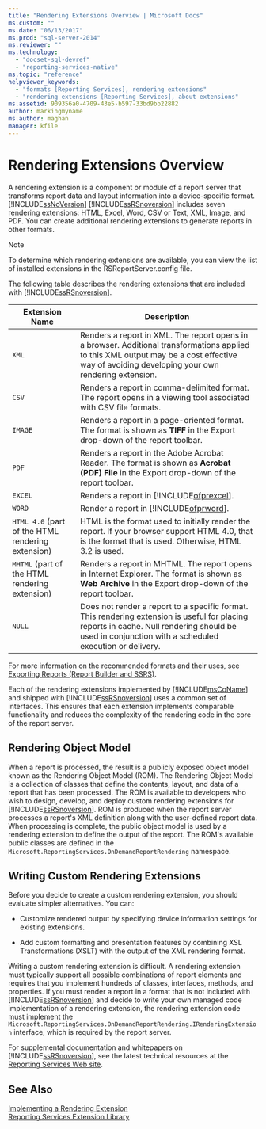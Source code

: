 ```yaml
---
title: "Rendering Extensions Overview | Microsoft Docs"
ms.custom: ""
ms.date: "06/13/2017"
ms.prod: "sql-server-2014"
ms.reviewer: ""
ms.technology: 
  - "docset-sql-devref"
  - "reporting-services-native"
ms.topic: "reference"
helpviewer_keywords: 
  - "formats [Reporting Services], rendering extensions"
  - "rendering extensions [Reporting Services], about extensions"
ms.assetid: 909356a0-4709-43e5-b597-33bd9bb22882
author: markingmyname
ms.author: maghan
manager: kfile
---
```

# Rendering Extensions Overview
  A rendering extension is a component or module of a report server that transforms report data and layout information into a device-specific format. [!INCLUDE[ssNoVersion](../../../includes/ssnoversion-md.md)] [!INCLUDE[ssRSnoversion](../../../includes/ssrsnoversion-md.md)] includes seven rendering extensions: HTML, Excel, Word, CSV or Text, XML, Image, and PDF. You can create additional rendering extensions to generate reports in other formats.  
  
> [!NOTE]  
>  To determine which rendering extensions are available, you can view the list of installed extensions in the RSReportServer.config file.  
  
 The following table describes the rendering extensions that are included with [!INCLUDE[ssRSnoversion](../../../includes/ssrsnoversion-md.md)].  
  
|Extension Name|Description|  
|--------------------|-----------------|  
|`XML`|Renders a report in XML. The report opens in a browser. Additional transformations applied to this XML output may be a cost effective way of avoiding developing your own rendering extension.|  
|`CSV`|Renders a report in comma-delimited format. The report opens in a viewing tool associated with CSV file formats.|  
|`IMAGE`|Renders a report in a page-oriented format. The format is shown as **TIFF** in the Export drop-down of the report toolbar.|  
|`PDF`|Renders a report in the Adobe Acrobat Reader. The format is shown as **Acrobat (PDF) File** in the Export drop-down of the report toolbar.|  
|`EXCEL`|Renders a report in [!INCLUDE[ofprexcel](../../../includes/ofprexcel-md.md)].|  
|`WORD`|Render a report in [!INCLUDE[ofprword](../../../includes/ofprword-md.md)].|  
|`HTML 4.0` (part of the HTML rendering extension)|HTML is the format used to initially render the report. If your browser support HTML 4.0, that is the format that is used. Otherwise, HTML 3.2 is used.|  
|`MHTML` (part of the HTML rendering extension)|Renders a report in MHTML. The report opens in Internet Explorer. The format is shown as **Web Archive** in the Export drop-down of the report toolbar.|  
|`NULL`|Does not render a report to a specific format. This rendering extension is useful for placing reports in cache. Null rendering should be used in conjunction with a scheduled execution or delivery.|  
  
 For more information on the recommended formats and their uses, see [Exporting Reports &#40;Report Builder and SSRS&#41;](../../report-builder/export-reports-report-builder-and-ssrs.md).  
  
 Each of the rendering extensions implemented by [!INCLUDE[msCoName](../../../includes/msconame-md.md)] and shipped with [!INCLUDE[ssRSnoversion](../../../includes/ssrsnoversion-md.md)] uses a common set of interfaces. This ensures that each extension implements comparable functionality and reduces the complexity of the rendering code in the core of the report server.  
  
## Rendering Object Model  
 When a report is processed, the result is a publicly exposed object model known as the Rendering Object Model (ROM). The Rendering Object Model is a collection of classes that define the contents, layout, and data of a report that has been processed. The ROM is available to developers who wish to design, develop, and deploy custom rendering extensions for [!INCLUDE[ssRSnoversion](../../../includes/ssrsnoversion-md.md)]. ROM is produced when the report server processes a report's XML definition along with the user-defined report data. When processing is complete, the public object model is used by a rendering extension to define the output of the report. The ROM's available public classes are defined in the `Microsoft.ReportingServices.OnDemandReportRendering` namespace.  
  
## Writing Custom Rendering Extensions  
 Before you decide to create a custom rendering extension, you should evaluate simpler alternatives. You can:  
  
-   Customize rendered output by specifying device information settings for existing extensions.  
  
-   Add custom formatting and presentation features by combining XSL Transformations (XSLT) with the output of the XML rendering format.  
  
 Writing a custom rendering extension is difficult. A rendering extension must typically support all possible combinations of report elements and requires that you implement hundreds of classes, interfaces, methods, and properties. If you must render a report in a format that is not included with [!INCLUDE[ssRSnoversion](../../../includes/ssrsnoversion-md.md)] and decide to write your own managed code implementation of a rendering extension, the rendering extension code must implement the `Microsoft.ReportingServices.OnDemandReportRendering.IRenderingExtension` interface, which is required by the report server.  
  
 For supplemental documentation and whitepapers on [!INCLUDE[ssRSnoversion](../../../includes/ssrsnoversion-md.md)], see the latest technical resources at the [Reporting Services Web site](https://go.microsoft.com/fwlink/?LinkId=19951).  
  
## See Also  
 [Implementing a Rendering Extension](implementing-a-rendering-extension.md)   
 [Reporting Services Extension Library](../reporting-services-extension-library.md)  
  
  
